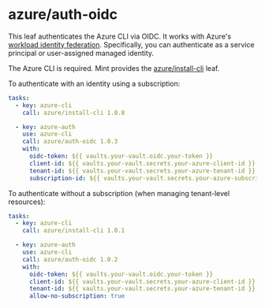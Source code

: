 # azure/auth-oidc

This leaf authenticates the Azure CLI via OIDC. It works with Azure's [workload identity federation](https://learn.microsoft.com/en-us/entra/workload-id/workload-identity-federation).
Specifically, you can authenticate as a service principal or user-assigned managed identity.

The Azure CLI is required. Mint provides the [azure/install-cli](https://cloud.rwx.com/leaves/azure/install-cli) leaf.

To authenticate with an identity using a subscription:

```yaml
tasks:
  - key: azure-cli
    call: azure/install-cli 1.0.8

  - key: azure-auth
    use: azure-cli
    call: azure/auth-oidc 1.0.3
    with:
      oidc-token: ${{ vaults.your-vault.oidc.your-token }}
      client-id: ${{ vaults.your-vault.secrets.your-azure-client-id }}
      tenant-id: ${{ vaults.your-vault.secrets.your-azure-tenant-id }}
      subscription-id: ${{ vaults.your-vault.secrets.your-azure-subscription-id }}
```

To authenticate without a subscription (when managing tenant-level resources):

```yaml
tasks:
  - key: azure-cli
    call: azure/install-cli 1.0.1

  - key: azure-auth
    use: azure-cli
    call: azure/auth-oidc 1.0.2
    with:
      oidc-token: ${{ vaults.your-vault.oidc.your-token }}
      client-id: ${{ vaults.your-vault.secrets.your-azure-client-id }}
      tenant-id: ${{ vaults.your-vault.secrets.your-azure-tenant-id }}
      allow-no-subscription: true
```
